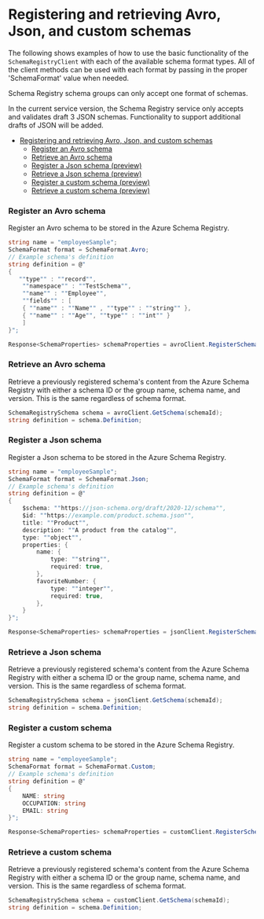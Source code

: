 # Registering and retrieving Avro, Json, and custom schemas

The following shows examples of how to use the basic functionality of the `SchemaRegistryClient` with each of the available schema format types. All of the client methods can be used with each format by passing in the proper 'SchemaFormat' value when needed.

Schema Registry schema groups can only accept one format of schemas.

In the current service version, the Schema Registry service only accepts and validates draft 3 JSON schemas. Functionality to support additional drafts of JSON will be added.

- [Registering and retrieving Avro, Json, and custom schemas](#registering-and-retrieving-avro-json-and-custom-schemas)
    - [Register an Avro schema](#register-an-avro-schema)
    - [Retrieve an Avro schema](#retrieve-an-avro-schema)
    - [Register a Json schema (preview)](#register-a-json-schema-preview)
    - [Retrieve a Json schema (preview)](#retrieve-a-json-schema-preview)
    - [Register a custom schema (preview)](#register-a-custom-schema-preview)
    - [Retrieve a custom schema (preview)](#retrieve-a-custom-schema-preview)

### Register an Avro schema

Register an Avro schema to be stored in the Azure Schema Registry.

```C# Snippet:SchemaRegistryRegisterSchemaAvro
string name = "employeeSample";
SchemaFormat format = SchemaFormat.Avro;
// Example schema's definition
string definition = @"
{
   ""type"" : ""record"",
    ""namespace"" : ""TestSchema"",
    ""name"" : ""Employee"",
    ""fields"" : [
    { ""name"" : ""Name"" , ""type"" : ""string"" },
    { ""name"" : ""Age"", ""type"" : ""int"" }
    ]
}";

Response<SchemaProperties> schemaProperties = avroClient.RegisterSchema(groupName, name, definition, format);
```

### Retrieve an Avro schema

Retrieve a previously registered schema's content from the Azure Schema Registry with either a schema ID or the group name, schema name, and version. This is the same regardless of schema format.

```C# Snippet:SchemaRegistryRetrieveSchemaAvro
SchemaRegistrySchema schema = avroClient.GetSchema(schemaId);
string definition = schema.Definition;
```

### Register a Json schema

Register a Json schema to be stored in the Azure Schema Registry.

```C# Snippet:SchemaRegistryRegisterSchemaJson
string name = "employeeSample";
SchemaFormat format = SchemaFormat.Json;
// Example schema's definition
string definition = @"
{
    $schema: ""https://json-schema.org/draft/2020-12/schema"",
    $id: ""https://example.com/product.schema.json"",
    title: ""Product"",
    description: ""A product from the catalog"",
    type: ""object"",
    properties: {
        name: {
            type: ""string"",
            required: true,
        },
        favoriteNumber: {
            type: ""integer"",
            required: true,
        },
    }
}";

Response<SchemaProperties> schemaProperties = jsonClient.RegisterSchema(groupName, name, definition, format);
```

### Retrieve a Json schema

Retrieve a previously registered schema's content from the Azure Schema Registry with either a schema ID or the group name, schema name, and version. This is the same regardless of schema format.

```C# Snippet:SchemaRegistryRetrieveSchemaJson
SchemaRegistrySchema schema = jsonClient.GetSchema(schemaId);
string definition = schema.Definition;
```

### Register a custom schema

Register a custom schema to be stored in the Azure Schema Registry.

```C# Snippet:SchemaRegistryRegisterSchemaCustom
string name = "employeeSample";
SchemaFormat format = SchemaFormat.Custom;
// Example schema's definition
string definition = @"
{
    NAME: string
    OCCUPATION: string
    EMAIL: string
}";

Response<SchemaProperties> schemaProperties = customClient.RegisterSchema(groupName, name, definition, format);
```

### Retrieve a custom schema

Retrieve a previously registered schema's content from the Azure Schema Registry with either a schema ID or the group name, schema name, and version. This is the same regardless of schema format.

```C# Snippet:SchemaRegistryRetrieveSchemaCustom
SchemaRegistrySchema schema = customClient.GetSchema(schemaId);
string definition = schema.Definition;
```
